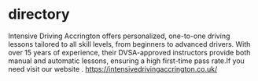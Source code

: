 # directory
Intensive Driving Accrington offers personalized, one-to-one driving lessons tailored to all skill levels, from beginners to advanced drivers. With over 15 years of experience, their DVSA-approved instructors provide both manual and automatic lessons, ensuring a high first-time pass rate.If you need visit our website .
https://intensivedrivingaccrington.co.uk/
